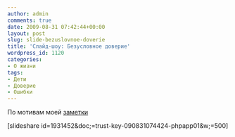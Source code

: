 ```yaml
---
author: admin
comments: true
date: 2009-08-31 07:42:44+00:00
layout: post
slug: slide-bezuslovnoe-doverie
title: 'Слайд-шоу: Безусловное доверие'
wordpress_id: 1120
categories:
- О жизни
tags:
- Дети
- Доверие
- Ошибки
---
```


По мотивам моей [заметки](http://makishvili.com/2008/12/bezuslovnoe-doverie/)

[slideshare id=1931452&doc;=trust-key-090831074424-phpapp01&w;=500]
